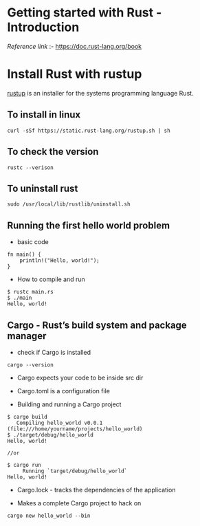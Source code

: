 # Getting started with Rust - Introduction

*Reference link* :- https://doc.rust-lang.org/book

# Install Rust with rustup
 [rustup](https://www.rustup.rs/) is an installer for the systems programming language Rust. 

## To install in linux

~~~~
curl -sSf https://static.rust-lang.org/rustup.sh | sh
~~~~

## To check the version

~~~~
rustc --verison
~~~~

## To uninstall rust 

~~~~
sudo /usr/local/lib/rustlib/uninstall.sh
~~~~

## Running the first hello world problem

* basic code
~~~~
fn main() {
    println!("Hello, world!");
}
~~~~

* How to compile and run
~~~~
$ rustc main.rs
$ ./main
Hello, world!
~~~~

## Cargo - Rust’s build system and package manager

* check if Cargo is installed

~~~~
cargo --version
~~~~

* Cargo expects your code to be inside src dir
* Cargo.toml is a configuration file

* Building and running a Cargo project

~~~~
$ cargo build
   Compiling hello_world v0.0.1 (file:///home/yourname/projects/hello_world)
$ ./target/debug/hello_world
Hello, world!

//or

$ cargo run
     Running `target/debug/hello_world`
Hello, world!
~~~~

* Cargo.lock - tracks the dependencies of the application

* Makes a complete Cargo project to hack on
~~~~
cargo new hello_world --bin
~~~~



